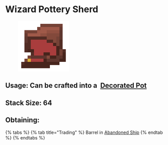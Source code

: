 # Wizard Pottery Sherd

<figure><img src="https://github.com/ItsMePok/PFE/blob/wikiAssets/wikiMain/wizard_pottery_sherd.png?raw=true" alt=""><figcaption></figcaption></figure>

## Usage: Can be crafted into a <img src="https://minecraft.wiki/images/thumb/Decorated_Pot_(N)_JE2_BE2.png/150px-Decorated_Pot_(N)_JE2_BE2.png?1209f" alt="" data-size="line"> [Decorated Pot](https://minecraft.wiki/w/Decorated\_Pot)

## <img src="https://minecraft.wiki/images/Light_Gray_Bundle_JE1_BE1.png?b552e" alt="" data-size="line">Stack Size: 64

## Obtaining:

{% tabs %}
{% tab title="Trading" %}
Barrel in [Abandoned Ship](../../sturctures/abandoned-ship.md)
{% endtab %}
{% endtabs %}

